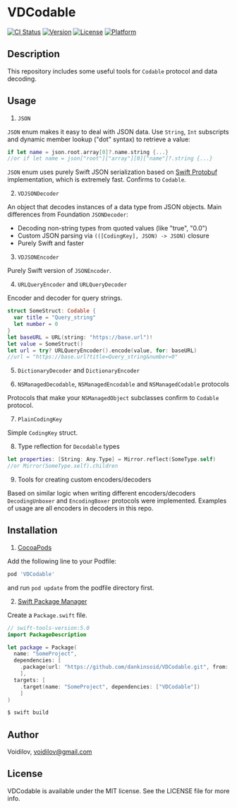 # VDCodable
[![CI Status](https://img.shields.io/travis/Voidilov/VDCodable.svg?style=flat)](https://travis-ci.org/Voidilov/VDCodable)
[![Version](https://img.shields.io/cocoapods/v/VDCodable.svg?style=flat)](https://cocoapods.org/pods/VDCodable)
[![License](https://img.shields.io/cocoapods/l/VDCodable.svg?style=flat)](https://cocoapods.org/pods/VDCodable)
[![Platform](https://img.shields.io/cocoapods/p/VDCodable.svg?style=flat)](https://cocoapods.org/pods/VDCodable)

## Description
This repository includes some useful tools for `Codable` protocol and data decoding.

## Usage

1. `JSON`

`JSON` enum makes it easy to deal with JSON data.
Use `String`, `Int` subscripts and dynamic member lookup ("dot" syntax) to retrieve a value:
```swift
if let name = json.root.array[0]?.name.string {...}
//or if let name = json["root"]["array"][0]["name"]?.string {...}
```
`JSON` enum uses purely Swift JSON serialization based on [Swift Protobuf](https://github.com/apple/swift-protobuf/tree/master/Sources/SwiftProtobuf) implementation, which is extremely fast.
Confirms to `Codable`.

2. `VDJSONDecoder`

An object that decodes instances of a data type from JSON objects.
Main differences from Foundation `JSONDecoder`:
- Decoding non-string types from quoted values (like "true", "0.0")
- Custom JSON parsing via `(([CodingKey], JSON) -> JSON)` closure
- Purely Swift and faster
3. `VDJSONEncoder`

Purely Swift version of `JSONEncoder`.

4. `URLQueryEncoder` and `URLQueryDecoder`

Encoder and decoder for query strings.
```swift
struct SomeStruct: Codable {
  var title = "Query_string"
  let number = 0
}
let baseURL = URL(string: "https://base.url")!
let value = SomeStruct() 
let url = try? URLQueryEncoder().encode(value, for: baseURL)
//url = "https://base.url?title=Query_string&number=0"
```
5. `DictionaryDecoder` and `DictionaryEncoder`

6. `NSManagedDecodable`, `NSManagedEncodable` and `NSManagedCodable` protocols

Protocols that make your `NSManagedObject` subclasses confirm to `Codable` protocol.

7. `PlainCodingKey` 

Simple `CodingKey` struct.

8. Type reflection for `Decodable` types

```swift
let properties: [String: Any.Type] = Mirror.reflect(SomeType.self)
//or Mirror(SomeType.self).children
``` 
9. Tools for creating custom encoders/decoders

Based on similar logic when writing different encoders/decoders `DecodingUnboxer` and `EncodingBoxer` protocols were implemented.
Examples of usage are all encoders in decoders in this repo.

## Installation
1.  [CocoaPods](https://cocoapods.org)

Add the following line to your Podfile:
```ruby
pod 'VDCodable'
```
and run `pod update` from the podfile directory first.

2. [Swift Package Manager](https://github.com/apple/swift-package-manager)

Create a `Package.swift` file.
```swift
// swift-tools-version:5.0
import PackageDescription

let package = Package(
  name: "SomeProject",
  dependencies: [
    .package(url: "https://github.com/dankinsoid/VDCodable.git", from: "0.1.0")
    ],
  targets: [
    .target(name: "SomeProject", dependencies: ["VDCodable"])
    ]
)
```
```ruby
$ swift build
```
## Author

Voidilov, voidilov@gmail.com

## License

VDCodable is available under the MIT license. See the LICENSE file for more info.
